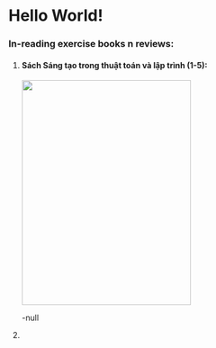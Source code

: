 # Hello World!
<h3>In-reading exercise books n reviews:</h3>
<ol>
  <li><h4>Sách Sáng tạo trong thuật toán và lập trình (1-5):</h4>
    <img align=center src="https://user-images.githubusercontent.com/63875614/221850525-9bab5e73-13c6-4cac-9bbb-e860afd5e58a.png" width=300 height=400>
    <p>-null</p>
  </li>
  <li></li>
</ol>
